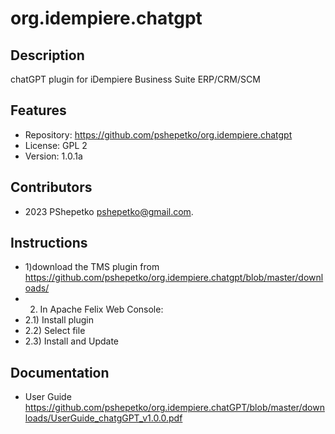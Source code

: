 org.idempiere.chatgpt
=============

Description
-----------
chatGPT plugin for  iDempiere Business Suite ERP/CRM/SCM


Features
--------
- Repository: https://github.com/pshepetko/org.idempiere.chatgpt
- License: GPL 2
- Version: 1.0.1a


Contributors
------------
- 2023 PShepetko <pshepetko@gmail.com>.


Instructions
------------
- 1)download the TMS plugin from https://github.com/pshepetko/org.idempiere.chatgpt/blob/master/downloads/
- 2) In Apache Felix Web Console: 
- 2.1) Install plugin 
- 2.2) Select file 
- 2.3) Install and Update


Documentation
-------------
- User Guide https://github.com/pshepetko/org.idempiere.chatGPT/blob/master/downloads/UserGuide_chatgGPT_v1.0.0.pdf

